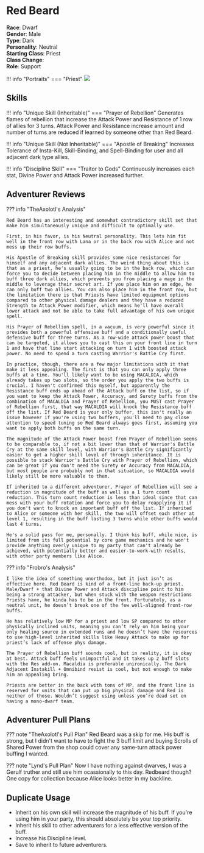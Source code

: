 # Red Beard

**Race**: Dwarf  
**Gender**: Male  
**Type**: Dark  
**Personality**: Neutral  
**Starting Class**: Priest  
**Class Change**:   
**Role**: Support

!!! info "Portraits"
    === "Priest"
        ![](../img/red-beard-priest.png)

## Skills

!!! info "Unique Skill (Inheritable)"
    === "Prayer of Rebellion"
        Generates flames of rebellion that increase the Attack Power and Resistance of 1 row of allies for 3 turns. Attack Power and Resistance increase amount and number of turns are reduced if learned by someone other than Red Beard.

!!! info "Unique Skill (Not Inheritable)"
    === "Apostle of Breaking"
        Increases Tolerance of Insta-Kill, Skill-Binding, and Spell-Binding for user and all adjacent dark type allies.

!!! info "Discipline Skill"
    === "Traitor to Gods"
        Continuously increases each stat, Divine Power and Attack Power increased further.

## Adventurer Reviews

??? info "TheAxolotl's Analysis"

    Red Beard has an interesting and somewhat contradictory skill set that make him simultaneously unique and difficult to optimally use.

    First, in his favor, is his Neutral personality. This lets him fit well in the front row with Lana or in the back row with Alice and not mess up their row buffs.

    His Apostle of Breaking skill provides some nice resistances for himself and any adjacent dark allies. The weird thing about this is that as a priest, he's usually going to be in the back row, which can force you to decide between placing him in the middle to allow him to buff three dark allies, which prevents you from placing a mage in the middle to leverage their secret art. If you place him on an edge, he can only buff two allies. You can also place him in the front row, but the limitation there is that Priests have limited equipment options compared to other physical damage dealers and they have a reduced Strength to Attack Power modifier, which means he'll have overall lower attack and not be able to take full advantage of his own unique spell.

    His Prayer of Rebellion spell, in a vacuum, is very powerful since it provides both a powerful offensive buff and a conditionally useful defensive buff for three turns. As a row-wide attack power boost that can be targeted, it allows you to cast this on your front line in turn 1 and have that line start attacking on turn 1 with boosted attack power. No need to spend a turn casting Warrior's Battle Cry first.
    
    In practice, though, there are a few major limitations with it that make it less appealing. The first is that you can only apply three buffs at a time. You'll likely want to be using MACALDIA, which already takes up two slots, so the order you apply the two buffs is crucial. I haven't confirmed this myself, but apparently the Resistance buff ends up ahead of the Attack buff on the list, so if you want to keep the Attack Power, Accuracy, and Surety buffs from the combination of MACALDIA and Prayer of Rebellion, you MUST cast Prayer of Rebellion first, that way MACALDIA will knock the Resistance buff off the list. If Red Beard is your only buffer, this isn't really an issue however if you're using two buffers, you'll need to pay close attention to speed tuning so Red Beard always goes first, assuming you want to apply both buffs on the same turn.

    The magnitude of the Attack Power boost from Prayer of Rebellion seems to be comparable to, if not a bit lower than that of Warrior's Battle Cry at the same skill level, with Warrior's Battle Cry significantly easier to get a higher skill level of through inheritance. It is possible to stack Warrior's Battle Cry with Prayer of Rebellion, which can be great if you don't need the Surety or Accuracy from MACALDIA, but most people are probably not in that situation, so MACALDIA would likely still be more valuable to them.

    If inherited to a different adventurer, Prayer of Rebellion will see a reduction in magnitude of the buff as well as a 1 turn count reduction. This turn count reduction is less than ideal since that can mess with your buff rotation and force you to delay reapplying it if you don't want to knock an important buff off the list. If inherited to Alice or someone with her skill, the two will offset each other at level 1, resulting in the buff lasting 3 turns while other buffs would last 4 turns.

    He's a solid pass for me, personally. I think his buff, while nice, is limited from its full potential by core game mechanics and he won't provide anything overly unique to my party that can't already be achieved, with potentially better and easier-to-work-with results, with other party members like Alice.

??? info "Frobro's Analysis"

    I like the idea of something unorthodox, but it just isn’t as effective here. Red Beard is kind of a front-line back-up priest. Male/Dwarf + that Divine Power and Attack discipline point to him being a strong attacker, but when stuck with the weapon restrictions Priests have, he kinda has to be in the front. Fortunately, as a neutral unit, he doesn’t break one of the few well-aligned front-row buffs.

    He has relatively low MP for a priest and low SP compared to other physically inclined units, meaning you can’t rely on him being your only healing source in extended runs and he doesn’t have the resources to use high-level inherited skills like Heavy Attack to make up for priest’s lack of offense phys damage.

    The Prayer of Rebellion buff sounds cool, but in reality, it is okay at best. Attack buff feels unimpactful and it takes up 2 buff slots with the Res add-on. Macaldia is preferable unironically. The Dark Adjacent Instakill + Omnibind resist is cool, but not enough to make him an appealing bring.

    Priests are better in the back with tons of MP, and the front line is reserved for units that can put up big physical damage and Red is neither of those. Wouldn’t suggest using unless you’re dead set on having a mono-dwarf team.

## Adventurer Pull Plans

??? note "TheAxolotl's Pull Plan"
    Red Beard was a skip for me. His buff is strong, but I didn't want to have to fight the 3 buff limit and buying Scrolls of Shared Power from the shop could cover any same-turn attack power buffing I wanted.

??? note "Lynd's Pull Plan"
    Now I have nothing against dwarves, I was a Gerulf truther and still use him ocassionally to this day. Redbeard though? One copy for collection because Alice looks better in my backline.

## Duplicate Usage

* Inherit on his own skill will increase the magnitude of his buff. If you're using him in your party, this should absolutely be your top priority.
* Inherit his skill to other adventurers for a less effective version of the buff.
* Increase his Discipline level.
* Save to inherit to future adventurers.